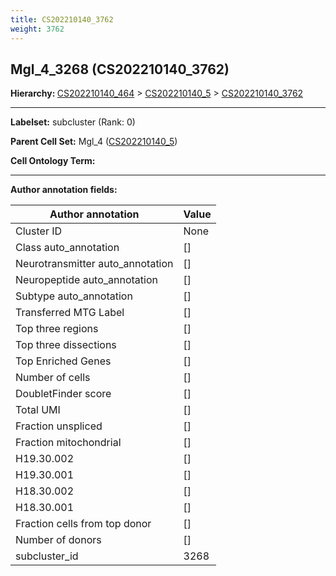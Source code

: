 ```yaml
---
title: CS202210140_3762
weight: 3762
---
```

## Mgl_4_3268 (CS202210140_3762)
<b>Hierarchy: </b>
[CS202210140_464](https://purl.brain-bican.org/taxonomy/CS202210140#CS202210140_464) >
[CS202210140_5](https://purl.brain-bican.org/taxonomy/CS202210140#CS202210140_5) >
[CS202210140_3762](https://purl.brain-bican.org/taxonomy/CS202210140#CS202210140_3762)

---


**Labelset:** subcluster (Rank: 0)

**Parent Cell Set:** Mgl_4 ([CS202210140_5](https://purl.brain-bican.org/taxonomy/CS202210140#CS202210140_5))



**Cell Ontology Term:** 

[MARKER GENES.]: #


---

[TRANSFERRED ANNOTATIONS.]: #


[AUTHOR ANNOTATION FIELDS.]: #


**Author annotation fields:**

| Author annotation | Value |
|-------------------|-------|
|Cluster ID|None|
|Class auto_annotation|[]|
|Neurotransmitter auto_annotation|[]|
|Neuropeptide auto_annotation|[]|
|Subtype auto_annotation|[]|
|Transferred MTG Label|[]|
|Top three regions|[]|
|Top three dissections|[]|
|Top Enriched Genes|[]|
|Number of cells|[]|
|DoubletFinder score|[]|
|Total UMI|[]|
|Fraction unspliced|[]|
|Fraction mitochondrial|[]|
|H19.30.002|[]|
|H19.30.001|[]|
|H18.30.002|[]|
|H18.30.001|[]|
|Fraction cells from top donor|[]|
|Number of donors|[]|
|subcluster_id|3268|
